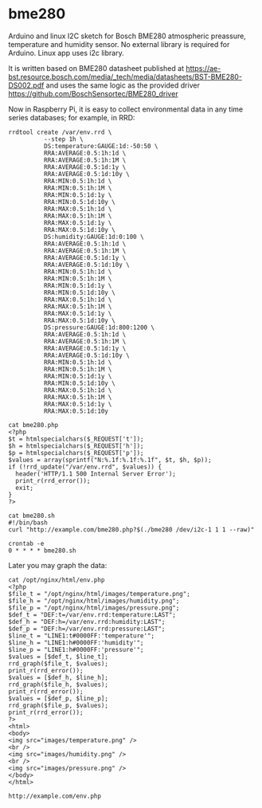 # bme280
Arduino and linux I2C sketch for Bosch BME280 atmospheric preassure, temperature and humidity sensor. No external library is required for Arduino. Linux app uses i2c library.

It is written based on BME280 datasheet published at https://ae-bst.resource.bosch.com/media/_tech/media/datasheets/BST-BME280-DS002.pdf
and uses the same logic as the provided driver https://github.com/BoschSensortec/BME280_driver

Now in Raspberry Pi, it is easy to collect environmental data in any time series databases; for example, in RRD:

```
rrdtool create /var/env.rrd \
          --step 1h \
          DS:temperature:GAUGE:1d:-50:50 \
          RRA:AVERAGE:0.5:1h:1d \
          RRA:AVERAGE:0.5:1h:1M \
          RRA:AVERAGE:0.5:1d:1y \
          RRA:AVERAGE:0.5:1d:10y \
          RRA:MIN:0.5:1h:1d \
          RRA:MIN:0.5:1h:1M \
          RRA:MIN:0.5:1d:1y \
          RRA:MIN:0.5:1d:10y \
          RRA:MAX:0.5:1h:1d \
          RRA:MAX:0.5:1h:1M \
          RRA:MAX:0.5:1d:1y \
          RRA:MAX:0.5:1d:10y \
          DS:humidity:GAUGE:1d:0:100 \
          RRA:AVERAGE:0.5:1h:1d \
          RRA:AVERAGE:0.5:1h:1M \
          RRA:AVERAGE:0.5:1d:1y \
          RRA:AVERAGE:0.5:1d:10y \
          RRA:MIN:0.5:1h:1d \
          RRA:MIN:0.5:1h:1M \
          RRA:MIN:0.5:1d:1y \
          RRA:MIN:0.5:1d:10y \
          RRA:MAX:0.5:1h:1d \
          RRA:MAX:0.5:1h:1M \
          RRA:MAX:0.5:1d:1y \
          RRA:MAX:0.5:1d:10y \
          DS:pressure:GAUGE:1d:800:1200 \
          RRA:AVERAGE:0.5:1h:1d \
          RRA:AVERAGE:0.5:1h:1M \
          RRA:AVERAGE:0.5:1d:1y \
          RRA:AVERAGE:0.5:1d:10y \
          RRA:MIN:0.5:1h:1d \
          RRA:MIN:0.5:1h:1M \
          RRA:MIN:0.5:1d:1y \
          RRA:MIN:0.5:1d:10y \
          RRA:MAX:0.5:1h:1d \
          RRA:MAX:0.5:1h:1M \
          RRA:MAX:0.5:1d:1y \
          RRA:MAX:0.5:1d:10y
          
cat bme280.php
<?php
$t = htmlspecialchars($_REQUEST['t']);
$h = htmlspecialchars($_REQUEST['h']);
$p = htmlspecialchars($_REQUEST['p']);
$values = array(sprintf("N:%.1f:%.1f:%.1f", $t, $h, $p));
if (!rrd_update("/var/env.rrd", $values)) {
  header('HTTP/1.1 500 Internal Server Error');
  print_r(rrd_error());
  exit;
}
?>

cat bme280.sh
#!/bin/bash
curl "http://example.com/bme280.php?$(./bme280 /dev/i2c-1 1 1 --raw)"

crontab -e
0 * * * * bme280.sh

```

Later you may graph the data:

```
cat /opt/nginx/html/env.php
<?php
$file_t = "/opt/nginx/html/images/temperature.png";
$file_h = "/opt/nginx/html/images/humidity.png";
$file_p = "/opt/nginx/html/images/pressure.png";
$def_t = "DEF:t=/var/env.rrd:temperature:LAST";
$def_h = "DEF:h=/var/env.rrd:humidity:LAST";
$def_p = "DEF:h=/var/env.rrd:pressure:LAST";
$line_t = "LINE1:t#0000FF:'temperature'";
$line_h = "LINE1:h#0000FF:'humidity'";
$line_p = "LINE1:h#0000FF:'pressure'";
$values = [$def_t, $line_t];
rrd_graph($file_t, $values);
print_r(rrd_error());
$values = [$def_h, $line_h];
rrd_graph($file_h, $values);
print_r(rrd_error());
$values = [$def_p, $line_p];
rrd_graph($file_p, $values);
print_r(rrd_error());
?>
<html>
<body>
<img src="images/temperature.png" />
<br />
<img src="images/humidity.png" />
<br />
<img src="images/pressure.png" />
</body>
</html>

http://example.com/env.php
```
